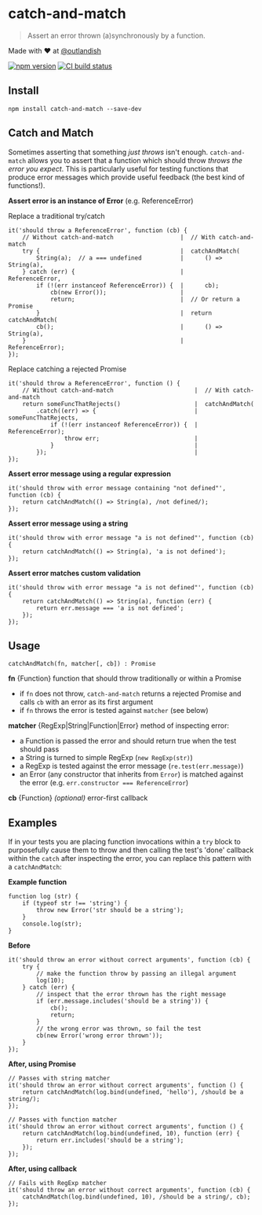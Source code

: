 # catch-and-match

> Assert an error thrown (a)synchronously by a function.

Made with ❤ at [@outlandish](http://www.twitter.com/outlandish)

<a href="http://badge.fury.io/js/catch-and-match"><img alt="npm version" src="https://badge.fury.io/js/catch-and-match.svg"></a>
<a href="https://travis-ci.org/sdgluck/catch-and-match"><img alt="CI build status" src="https://travis-ci.org/sdgluck/catch-and-match.svg"></a>

## Install

    npm install catch-and-match --save-dev

## Catch and Match

Sometimes asserting that something _just throws_ isn't enough. `catch-and-match` allows you to assert that a function
which should throw _throws the error you expect_. This is particularly useful for testing functions that produce error
messages which provide useful feedback (the best kind of functions!).

__Assert error is an instance of Error__ (e.g. ReferenceError)

Replace a traditional try/catch

    it('should throw a ReferenceError', function (cb) {
        // Without catch-and-match                   |  // With catch-and-match
        try {                                        |  catchAndMatch(
            String(a);  // a === undefined           |      () => String(a),
        } catch (err) {                              |      ReferenceError,
            if (!(err instanceof ReferenceError)) {  |      cb);
                cb(new Error());                     |
                return;                              |  // Or return a Promise
            }                                        |  return catchAndMatch(
            cb();                                    |      () => String(a),
        }                                            |      ReferenceError);
    });
    
Replace catching a rejected Promise

    it('should throw a ReferenceError', function () {
        // Without catch-and-match                       |  // With catch-and-match
        return someFuncThatRejects()                     |  catchAndMatch(
            .catch((err) => {                            |      someFuncThatRejects,
                if (!(err instanceof ReferenceError)) {  |      ReferenceError);
                    throw err;                           |
                }                                        |  
            });                                          |
    });

__Assert error message using a regular expression__

    it('should throw with error message containing "not defined"', function (cb) {
        return catchAndMatch(() => String(a), /not defined/);
    });

__Assert error message using a string__

    it('should throw with error message "a is not defined"', function (cb) {
        return catchAndMatch(() => String(a), 'a is not defined');
    });

__Assert error matches custom validation__

    it('should throw with error message "a is not defined"', function (cb) {
        return catchAndMatch(() => String(a), function (err) {
            return err.message === 'a is not defined';
        });
    });

## Usage

`catchAndMatch(fn, matcher[, cb]) : Promise`

__fn__ {Function} function that should throw traditionally or within a Promise

- if `fn` does not throw, `catch-and-match` returns a rejected Promise and calls `cb` with an error as its first argument
- if `fn` throws the error is tested against `matcher` (see below)

__matcher__ {RegExp|String|Function|Error} method of inspecting error:

- a Function is passed the error and should return true when the test should pass
- a String is turned to simple RegExp (`new RegExp(str)`)
- a RegExp is tested against the error message (`re.test(err.message)`)
- an Error (any constructor that inherits from `Error`) is matched against the error (e.g. `err.constructor === ReferenceError`)

__cb__ {Function} _(optional)_ error-first callback

## Examples

If in your tests you are placing function invocations within a `try` block to purposefully cause them to throw and then
calling the test's 'done' callback within the `catch` after inspecting the error, you can replace this pattern with a
`catchAndMatch`:

__Example function__

    function log (str) {
        if (typeof str !== 'string') {
            throw new Error('str should be a string');
        }
        console.log(str);
    }

__Before__

    it('should throw an error without correct arguments', function (cb) {
        try {
            // make the function throw by passing an illegal argument
            log(10);
        } catch (err) {
            // inspect that the error thrown has the right message
            if (err.message.includes('should be a string')) {
                cb();
                return;
            }
            // the wrong error was thrown, so fail the test
            cb(new Error('wrong error thrown'));
        }
    });

__After, using Promise__

    // Passes with string matcher
    it('should throw an error without correct arguments', function () {
        return catchAndMatch(log.bind(undefined, 'hello'), /should be a string/);
    });

    // Passes with function matcher
    it('should throw an error without correct arguments', function () {
        return catchAndMatch(log.bind(undefined, 10), function (err) {
            return err.includes('should be a string');
        });
    });

__After, using callback__

    // Fails with RegExp matcher
    it('should throw an error without correct arguments', function (cb) {
        catchAndMatch(log.bind(undefined, 10), /should be a string/, cb);
    });


